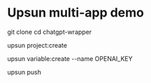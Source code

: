 # Upsun multi-app demo

git clone <url>
cd chatgpt-wrapper

upsun project:create

upsun variable:create --name OPENAI_KEY

upsun push
